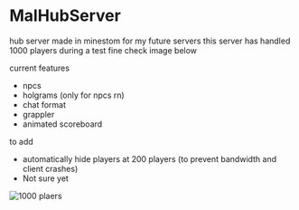 # MalHubServer

hub server made in minestom for my future servers
this server has handled 1000 players during a test fine check image below


current features
- npcs
- holgrams (only for npcs rn)
- chat format
- grappler
- animated scoreboard

to add
- automatically hide players at 200 players (to prevent bandwidth and client crashes)
- Not sure yet

![1000 plaers](https://cdn.discordapp.com/attachments/977666708292653076/1004171017352118372/unknown.png)